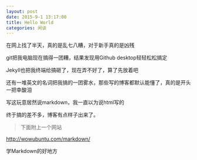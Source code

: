 ```yaml
---
layout: post
date: 2015-9-1 13:17:00
title: Hello World
categories: 闲谈
---
```


在网上找了半天，真的是乱七八糟，对于新手真的是凶残

git把我电脑现在搞得一团糟，结果发现用Github desktop轻轻松松搞定

Jekyll也把我终端给搞砸了，现在弄不好了，算了先放着吧

还有一堆英文的名词把我搞的一团雾水，那些写的博客都默认能懂了，真的是开头一把幸酸泪

写这玩意居然说markdown，我一直以为说html写的

终于搞的差不多，博客有点样子出来了。

>下面附上一个网站

http://wowubuntu.com/markdown/

学Markdown的好地方